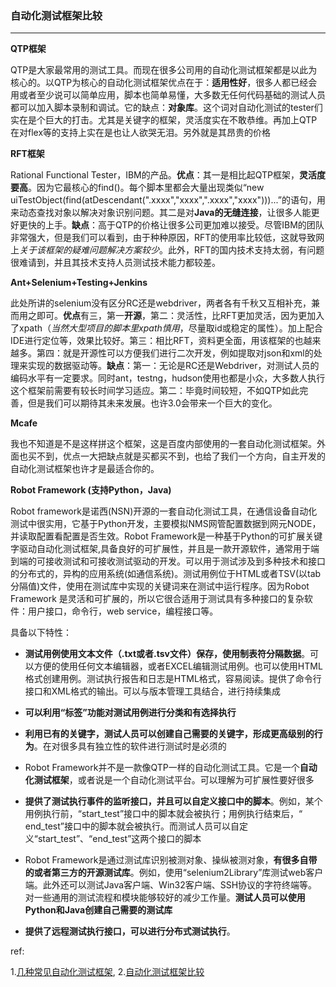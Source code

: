 ### 自动化测试框架比较

***

**QTP框架**

QTP是大家最常用的测试工具。而现在很多公司用的自动化测试框架都是以此为核心的。以QTP为核心的自动化测试框架优点在于：**适用性好**，很多人都已经会用或者至少说可以简单应用，脚本也简单易懂，大多数无任何代码基础的测试人员都可以加入脚本录制和调试。它的缺点：**对象库**。这个词对自动化测试的tester们实在是个巨大的打击。尤其是关键字的框架，灵活度实在不敢恭维。再加上QTP在对flex等的支持上实在是也让人欲哭无泪。另外就是其昂贵的价格



**RFT框架**

Rational Functional Tester，IBM的产品。**优点**：其一是相比起QTP框架，**灵活度要高**。因为它最核心的find()。每个脚本里都会大量出现类似“new uiTestObject(find(atDescendant(".xxxx","xxxx",".xxxx","xxxx")))...”的语句，用来动态查找对象以解决对象识别问题。其二是对**Java的无缝连接**，让很多人能更好更快的上手。**缺点**：高于QTP的价格让很多公司更加难以接受。尽管IBM的团队非常强大，但是我们可以看到，由于种种原因，RFT的使用率比较低，这就导致网上*关于该框架的疑难问题解决方案较少*。此外，RFT的国内技术支持太弱，有问题很难请到，并且其技术支持人员测试技术能力都较差。



**Ant+Selenium+Testing+Jenkins**

此处所讲的selenium没有区分RC还是webdriver，两者各有千秋又互相补充，兼而用之即可。**优点**有三，第一**开源**，第二：灵活性，比RFT更加灵活，因为更加入了xpath（*当然大型项目的脚本里xpath慎用*，尽量取id或稳定的属性）。加上配合IDE进行定位等，效果比较好。第三：相比RFT，资料更全面，用该框架的也越来越多。第四：就是开源性可以方便我们进行二次开发，例如提取对json和xml的处理来实现的数据驱动等。**缺点**：第一：无论是RC还是Webdriver，对测试人员的编码水平有一定要求。同时ant，testng，hudson使用也都是小众，大多数人执行这个框架前需要有较长时间学习适应。第二：毕竟时间较短，不如QTP如此完善，但是我们可以期待其未来发展。也许3.0会带来一个巨大的变化。



**Mcafe**

我也不知道是不是这样拼这个框架，这是百度内部使用的一套自动化测试框架。外面也买不到，优点一大把缺点就是买都买不到，也给了我们一个方向，自主开发的自动化测试框架也许才是最适合你的。



**Robot Framework  (支持Python，Java)**

Robot framework是诺西(NSN)开源的一套自动化测试工具，在通信设备自动化测试中很实用，它基于Python开发，主要模拟NMS网管配置数据到网元NODE，并读取配置看配置是否生效。Robot Framework是一种基于Python的可扩展关键字驱动自动化测试框架,具备良好的可扩展性，并且是一款开源软件，通常用于端到端的可接收测试和可接收测试驱动的开发。可以用于测试涉及到多种技术和接口的分布式的，异构的应用系统(如通信系统)。测试用例位于HTML或者TSV(以tab分隔值)文件，使用在测试库中实现的关键词来在测试中运行程序。因为Robot Framework 是灵活和可扩展的，所以它很合适用于测试具有多种接口的复杂软件：用户接口，命令行，web service，编程接口等。

具备以下特性：

- **测试用例使用文本文件（.txt或者.tsv文件）保存，使用制表符分隔数据**。可以方便的使用任何文本编辑器，或者EXCEL编辑测试用例。也可以使用HTML格式创建用例。测试执行报告和日志是HTML格式，容易阅读。提供了命令行接口和XML格式的输出。可以与版本管理工具结合，进行持续集成

- **可以利用“标签”功能对测试用例进行分类和有选择执行**

- **利用已有的关键字，测试人员可以创建自己需要的关键字，形成更高级别的行为**。在对很多具有独立性的软件进行测试时是必须的

- Robot Framework并不是一款像QTP一样的自动化测试工具。它是一个**自动化测试框架**，或者说是一个自动化测试平台。可以理解为可扩展性要好很多

- **提供了测试执行事件的监听接口，并且可以自定义接口中的脚本**。例如，某个用例执行前，“start_test”接口中的脚本就会被执行；用例执行结束后，“ end_test”接口中的脚本就会被执行。而测试人员可以自定义“start_test”、“end_test”这两个接口的脚本

- Robot Framework是通过测试库识别被测对象、操纵被测对象，**有很多自带的或者第三方的开源测试库**。例如，使用“selenium2Library”库测试web客户端。此外还可以测试Java客户端、Win32客户端、SSH协议的字符终端等。对一些通用的测试流程和模块能够较好的减少工作量。**测试人员可以使用Python和Java创建自己需要的测试库**

- **提供了远程测试执行接口，可以进行分布式测试执行**。



ref:

1.[几种常见自动化测试框架](http://blog.csdn.net/u010202588/article/details/38643727), 2.[自动化测试框架比较](http://www.51testing.com/html/03/n-822303.html)
